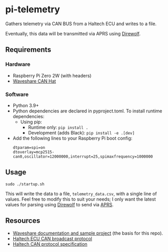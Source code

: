# pi-telemetry
Gathers telemetry via CAN BUS from a Haltech ECU and writes to a file.

Eventually, this data will be transmitted via APRS using [Direwolf](https://github.com/wb2osz/direwolf).

## Requirements

### Hardware
- Raspberry Pi Zero 2W (with headers)
- [Waveshare CAN Hat](https://www.waveshare.com/rs485-can-hat.htm)

### Software
- Python 3.9+
- Python dependencies are declared in pyproject.toml. To install runtime dependencies:
  - Using pip:
    - Runtime only: `pip install .`
    - Development (adds Black): `pip install -e .[dev]`
- Add the following lines to your Raspberry Pi boot config:
  ```
  dtparam=spi=on
  dtoverlay=mcp2515-can0,oscillator=12000000,interrupt=25,spimaxfrequency=1000000
  ```

## Usage

`sudo ./startup.sh`

This will write the data to a file, `telemetry_data.csv`, with a single line of values.
Feel free to modify this to suit your needs; I only want the latest values for parsing using
[Direwolf](https://github.com/wb2osz/direwolf) to send via [APRS](https://en.wikipedia.org/wiki/Automatic_Packet_Reporting_System).

## Resources

- [Waveshare documentation and sample project](https://www.waveshare.com/wiki/RS485_CAN_HAT) (the basis for this repo).
- [Haltech ECU CAN broadcast protocol](https://support.haltech.com/portal/en/kb/articles/haltech-can-ecu-broadcast-protocol)
- [Haltech CAN protocol specification](https://support.haltech.com/portal/en/kb/articles/haltech-can-protocol-specification)